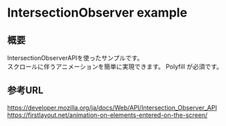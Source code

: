# IntersectionObserver example

## 概要

IntersectionObserverAPIを使ったサンプルです。  
スクロールに伴うアニメーションを簡単に実現できます。
Polyfill が必須です。

## 参考URL

https://developer.mozilla.org/ja/docs/Web/API/Intersection_Observer_API  
https://firstlayout.net/animation-on-elements-entered-on-the-screen/
